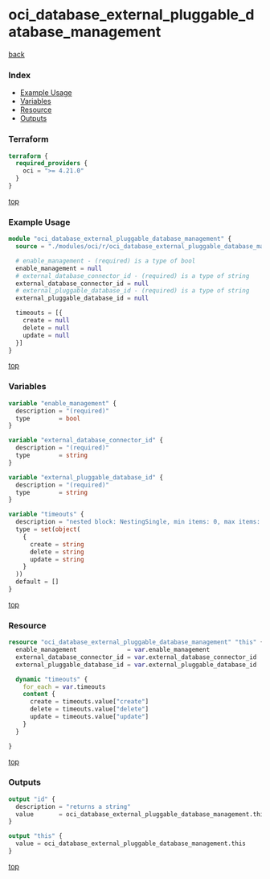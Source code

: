 # oci_database_external_pluggable_database_management

[back](../oci.md)

### Index

- [Example Usage](#example-usage)
- [Variables](#variables)
- [Resource](#resource)
- [Outputs](#outputs)

### Terraform

```terraform
terraform {
  required_providers {
    oci = ">= 4.21.0"
  }
}
```

[top](#index)

### Example Usage

```terraform
module "oci_database_external_pluggable_database_management" {
  source = "./modules/oci/r/oci_database_external_pluggable_database_management"

  # enable_management - (required) is a type of bool
  enable_management = null
  # external_database_connector_id - (required) is a type of string
  external_database_connector_id = null
  # external_pluggable_database_id - (required) is a type of string
  external_pluggable_database_id = null

  timeouts = [{
    create = null
    delete = null
    update = null
  }]
}
```

[top](#index)

### Variables

```terraform
variable "enable_management" {
  description = "(required)"
  type        = bool
}

variable "external_database_connector_id" {
  description = "(required)"
  type        = string
}

variable "external_pluggable_database_id" {
  description = "(required)"
  type        = string
}

variable "timeouts" {
  description = "nested block: NestingSingle, min items: 0, max items: 0"
  type = set(object(
    {
      create = string
      delete = string
      update = string
    }
  ))
  default = []
}
```

[top](#index)

### Resource

```terraform
resource "oci_database_external_pluggable_database_management" "this" {
  enable_management              = var.enable_management
  external_database_connector_id = var.external_database_connector_id
  external_pluggable_database_id = var.external_pluggable_database_id

  dynamic "timeouts" {
    for_each = var.timeouts
    content {
      create = timeouts.value["create"]
      delete = timeouts.value["delete"]
      update = timeouts.value["update"]
    }
  }

}
```

[top](#index)

### Outputs

```terraform
output "id" {
  description = "returns a string"
  value       = oci_database_external_pluggable_database_management.this.id
}

output "this" {
  value = oci_database_external_pluggable_database_management.this
}
```

[top](#index)